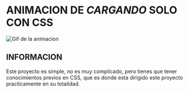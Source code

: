 # **ANIMACION DE *CARGANDO* SOLO CON CSS**

![Gif de la animacion](LOADING-NEON/img/LOADING-NEON.gif "Cargando...")

## **INFORMACION**

Este proyecto es simple, no es muy complicado, pero tienes que tener conocimientos previos en CSS, que es donde esta dirigido este proyecto practicamente en su totalidad.
